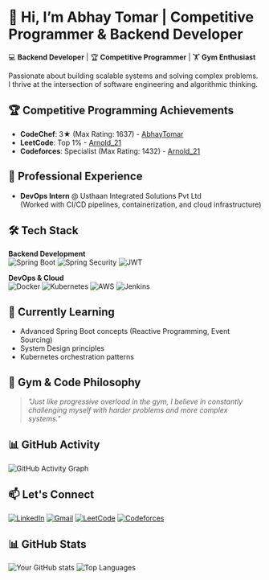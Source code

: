 # 👋 Hi, I’m Abhay Tomar | Competitive Programmer & Backend Developer

💻 **Backend Developer** | 🏆 **Competitive Programmer** | 🏋️ **Gym Enthusiast**

Passionate about building scalable systems and solving complex problems. I thrive at the intersection of software engineering and algorithmic thinking.

## 🏆 Competitive Programming Achievements
- **CodeChef**: 3★ (Max Rating: 1637) - [AbhayTomar](https://www.codechef.com/users/abhaytomar2004)
- **LeetCode**: Top 1% - [Arnold_21](https://leetcode.com/u/arnold_21/)
- **Codeforces**: Specialist (Max Rating: 1432) - [Arnold_21](https://codeforces.com/profile/Arnold_21)

## 💼 Professional Experience
- **DevOps Intern** @ Usthaan Integrated Solutions Pvt Ltd  
  (Worked with CI/CD pipelines, containerization, and cloud infrastructure)

## 🛠️ Tech Stack
**Backend Development**  
![Spring Boot](https://img.shields.io/badge/Spring_Boot-6DB33F?style=for-the-badge&logo=spring-boot&logoColor=white)
![Spring Security](https://img.shields.io/badge/Spring_Security-6DB33F?style=for-the-badge&logo=spring-security&logoColor=white)
![JWT](https://img.shields.io/badge/JWT-000000?style=for-the-badge&logo=JSON%20web%20tokens&logoColor=white)

**DevOps & Cloud**  
![Docker](https://img.shields.io/badge/Docker-2496ED?style=for-the-badge&logo=docker&logoColor=white)
![Kubernetes](https://img.shields.io/badge/Kubernetes-326CE5?style=for-the-badge&logo=kubernetes&logoColor=white)
![AWS](https://img.shields.io/badge/AWS-232F3E?style=for-the-badge&logo=amazon-aws&logoColor=white)
![Jenkins](https://img.shields.io/badge/Jenkins-D24939?style=for-the-badge&logo=Jenkins&logoColor=white)

## 🌱 Currently Learning
- Advanced Spring Boot concepts (Reactive Programming, Event Sourcing)
- System Design principles
- Kubernetes orchestration patterns

## 💪 Gym & Code Philosophy
> *"Just like progressive overload in the gym, I believe in constantly challenging myself with harder problems and more complex systems."*

## 📊 GitHub Activity
![GitHub Activity Graph](https://github-readme-activity-graph.vercel.app/graph?username=Abhaytomar2004&theme=github-compact)

## 📫 Let's Connect
[![LinkedIn](https://img.shields.io/badge/LinkedIn-0077B5?style=for-the-badge&logo=linkedin&logoColor=white)](https://www.linkedin.com/in/abhay-tomar-b093b3251/)
[![Gmail](https://img.shields.io/badge/Gmail-D14836?style=for-the-badge&logo=gmail&logoColor=white)](mailto:abhayalpha21@gmail.com)
[![LeetCode](https://img.shields.io/badge/LeetCode-FFA116?style=for-the-badge&logo=leetcode&logoColor=black)](https://leetcode.com/u/arnold_21/)
[![Codeforces](https://img.shields.io/badge/Codeforces-1F8ACB?style=for-the-badge&logo=codeforces&logoColor=white)](https://codeforces.com/profile/Arnold_21)

## 📊 GitHub Stats
![Your GitHub stats](https://github-readme-stats.vercel.app/api?username=Abhaytomar2004&show_icons=true&theme=radical)
![Top Languages](https://github-readme-stats.vercel.app/api/top-langs/?username=Abhaytomar2004&layout=compact&theme=radical)

<!---
Abhaytomar2004/Abhaytomar2004 is a ✨ special ✨ repository because its `README.md` (this file) appears on your GitHub profile.
--->
